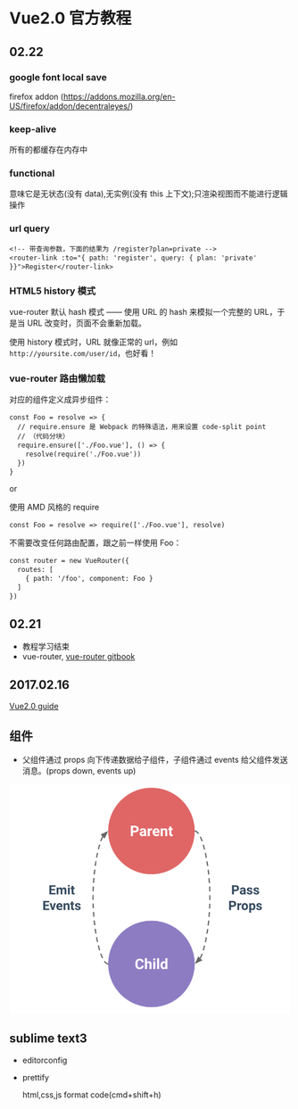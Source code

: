 Vue2.0 官方教程
====

02.22
----

### google font local save

firefox addon (https://addons.mozilla.org/en-US/firefox/addon/decentraleyes/)

### keep-alive

所有的都缓存在内存中

### functional

意味它是无状态(没有 data),无实例(没有 this 上下文);只渲染视图而不能进行逻辑操作

### url query

```
<!-- 带查询参数，下面的结果为 /register?plan=private -->
<router-link :to="{ path: 'register', query: { plan: 'private' }}">Register</router-link>
```

### HTML5 history 模式

vue-router 默认 hash 模式 —— 使用 URL 的 hash 来模拟一个完整的 URL，于是当 URL 改变时，页面不会重新加载。

使用 history 模式时，URL 就像正常的 url，例如 `http://yoursite.com/user/id`，也好看！

### vue-router 路由懒加载

对应的组件定义成异步组件：

```
const Foo = resolve => {
  // require.ensure 是 Webpack 的特殊语法，用来设置 code-split point
  // （代码分块）
  require.ensure(['./Foo.vue'], () => {
    resolve(require('./Foo.vue'))
  })
}
```

or

使用 AMD 风格的 require

```
const Foo = resolve => require(['./Foo.vue'], resolve)
```

不需要改变任何路由配置，跟之前一样使用 Foo：

```
const router = new VueRouter({
  routes: [
    { path: '/foo', component: Foo }
  ]
})
```

02.21
----

- 教程学习结束
- vue-router, [vue-router gitbook](http://router.vuejs.org/zh-cn/)

2017.02.16
----

[Vue2.0 guide](https://cn.vuejs.org/v2/guide/)

组件
----

- 父组件通过 props 向下传递数据给子组件，子组件通过 events 给父组件发送消息。(props down, events up)

<img src="props-events.png">

sublime text3
----

- editorconfig
- prettify

  html,css,js format code(cmd+shift+h)
